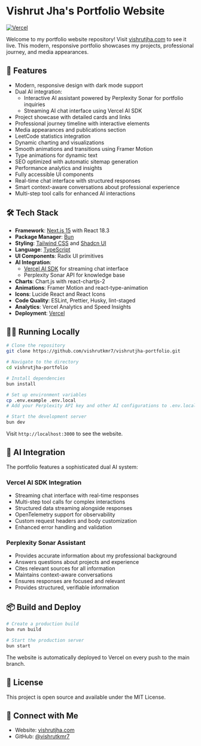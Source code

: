 # Vishrut Jha's Portfolio Website

[![Vercel](https://therealsujitk-vercel-badge.vercel.app/?app=vishrutjha-portfolio)](https://vercel.com/vishrutkmr7s-projects/vishrutjha-portfolio)

Welcome to my portfolio website repository! Visit [vishrutjha.com](https://vishrutjha.com) to see it live. This modern, responsive portfolio showcases my projects, professional journey, and media appearances.

## 🚀 Features

- Modern, responsive design with dark mode support
- Dual AI integration:
  - Interactive AI assistant powered by Perplexity Sonar for portfolio inquiries
  - Streaming AI chat interface using Vercel AI SDK
- Project showcase with detailed cards and links
- Professional journey timeline with interactive elements
- Media appearances and publications section
- LeetCode statistics integration
- Dynamic charting and visualizations
- Smooth animations and transitions using Framer Motion
- Type animations for dynamic text
- SEO optimized with automatic sitemap generation
- Performance analytics and insights
- Fully accessible UI components
- Real-time chat interface with structured responses
- Smart context-aware conversations about professional experience
- Multi-step tool calls for enhanced AI interactions

## 🛠️ Tech Stack

- **Framework**: [Next.js 15](https://nextjs.org/) with React 18.3
- **Package Manager**: [Bun](https://bun.sh/)
- **Styling**: [Tailwind CSS](https://tailwindcss.com/) and [Shadcn UI](https://ui.shadcn.com/)
- **Language**: [TypeScript](https://www.typescriptlang.org/)
- **UI Components**: Radix UI primitives
- **AI Integration**:
  - [Vercel AI SDK](https://sdk.vercel.ai/) for streaming chat interface
  - Perplexity Sonar API for knowledge base
- **Charts**: Chart.js with react-chartjs-2
- **Animations**: Framer Motion and react-type-animation
- **Icons**: Lucide React and React Icons
- **Code Quality**: ESLint, Prettier, Husky, lint-staged
- **Analytics**: Vercel Analytics and Speed Insights
- **Deployment**: [Vercel](https://vercel.com/)

## 🏃‍♂️ Running Locally

```bash
# Clone the repository
git clone https://github.com/vishrutkmr7/vishrutjha-portfolio.git

# Navigate to the directory
cd vishrutjha-portfolio

# Install dependencies
bun install

# Set up environment variables
cp .env.example .env.local
# Add your Perplexity API key and other AI configurations to .env.local

# Start the development server
bun dev
```

Visit `http://localhost:3000` to see the website.

## 🤖 AI Integration

The portfolio features a sophisticated dual AI system:

### Vercel AI SDK Integration

- Streaming chat interface with real-time responses
- Multi-step tool calls for complex interactions
- Structured data streaming alongside responses
- OpenTelemetry support for observability
- Custom request headers and body customization
- Enhanced error handling and validation

### Perplexity Sonar Assistant

- Provides accurate information about my professional background
- Answers questions about projects and experience
- Cites relevant sources for all information
- Maintains context-aware conversations
- Ensures responses are focused and relevant
- Provides structured, verifiable information

## 📦 Build and Deploy

```bash
# Create a production build
bun run build

# Start the production server
bun start
```

The website is automatically deployed to Vercel on every push to the main branch.

## 📝 License

This project is open source and available under the MIT License.

## 🔗 Connect with Me

- Website: [vishrutjha.com](https://vishrutjha.com)
- GitHub: [@vishrutkmr7](https://github.com/vishrutkmr7)
